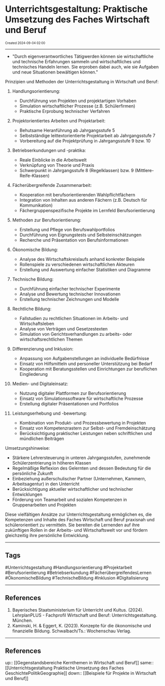 # Unterrichtsgestaltung: Praktische Umsetzung des Faches Wirtschaft und Beruf
<span style="font-size:10;"> Created 2024-09-04 02:00 </span>

---
* "Durch eigenverantwortliches Tätigwerden können sie wirtschaftliche und technische Erfahrungen sammeln und wirtschaftliches und technisches Handeln lernen. Sie erproben dabei auch, wie sie Aufgaben und neue Situationen bewältigen können."

Prinzipien und Methoden der Unterrichtsgestaltung in Wirtschaft und Beruf:

1. Handlungsorientierung:
   - Durchführung von Projekten und projektartigen Vorhaben
   - Simulation wirtschaftlicher Prozesse (z.B. Schülerfirmen)
   - Praktische Erprobung technischer Verfahren

2. Projektorientiertes Arbeiten und Projektarbeit:
   - Behutsame Heranführung ab Jahrgangsstufe 5
   - Selbstständige leittextorientierte Projektarbeit ab Jahrgangsstufe 7
   - Vorbereitung auf die Projektprüfung in Jahrgangsstufe 9 bzw. 10

3. Betriebserkundungen und -praktika:
   - Reale Einblicke in die Arbeitswelt
   - Verknüpfung von Theorie und Praxis
   - Schwerpunkt in Jahrgangsstufe 8 (Regelklassen) bzw. 9 (Mittlere-Reife-Klassen)

4. Fächerübergreifende Zusammenarbeit:
   - Kooperation mit berufsorientierenden Wahlpflichtfächern
   - Integration von Inhalten aus anderen Fächern (z.B. Deutsch für Kommunikation)
   - Fächergruppenspezifische Projekte im Lernfeld Berufsorientierung

5. Methoden zur Berufsorientierung:
   - Erstellung und Pflege von Berufswahlportfolios
   - Durchführung von Eignungstests und Selbsteinschätzungen
   - Recherche und Präsentation von Berufsinformationen

6. Ökonomische Bildung:
   - Analyse des Wirtschaftskreislaufs anhand konkreter Beispiele
   - Rollenspiele zu verschiedenen wirtschaftlichen Akteuren
   - Erstellung und Auswertung einfacher Statistiken und Diagramme

7. Technische Bildung:
   - Durchführung einfacher technischer Experimente
   - Analyse und Bewertung technischer Innovationen
   - Erstellung technischer Zeichnungen und Modelle

8. Rechtliche Bildung:
   - Fallstudien zu rechtlichen Situationen im Arbeits- und Wirtschaftsleben
   - Analyse von Verträgen und Gesetzestexten
   - Simulation von Gerichtsverhandlungen zu arbeits- oder wirtschaftsrechtlichen Themen

9. Differenzierung und Inklusion:
   - Anpassung von Aufgabenstellungen an individuelle Bedürfnisse
   - Einsatz von Hilfsmitteln und personeller Unterstützung bei Bedarf
   - Kooperation mit Beratungsstellen und Einrichtungen zur beruflichen Eingliederung

10. Medien- und Digitaleinsatz:
    - Nutzung digitaler Plattformen zur Berufsorientierung
    - Einsatz von Simulationssoftware für wirtschaftliche Prozesse
    - Erstellung digitaler Präsentationen und Portfolios

11. Leistungserhebung und -bewertung:
    - Kombination von Produkt- und Prozessbewertung in Projekten
    - Einsatz von Kompetenzrastern zur Selbst- und Fremdeinschätzung
    - Berücksichtigung praktischer Leistungen neben schriftlichen und mündlichen Beiträgen

Umsetzungshinweise:
- Stärkere Lehrersteuerung in unteren Jahrgangsstufen, zunehmende Schülerzentrierung in höheren Klassen
- Regelmäßige Reflexion des Gelernten und dessen Bedeutung für die persönliche Zukunft
- Einbeziehung außerschulischer Partner (Unternehmen, Kammern, Arbeitsagentur) in den Unterricht
- Berücksichtigung aktueller wirtschaftlicher und technischer Entwicklungen
- Förderung von Teamarbeit und sozialen Kompetenzen in Gruppenarbeiten und Projekten

Diese vielfältigen Ansätze zur Unterrichtsgestaltung ermöglichen es, die Kompetenzen und Inhalte des Faches Wirtschaft und Beruf praxisnah und schülerorientiert zu vermitteln. Sie bereiten die Lernenden auf ihre zukünftigen Rollen in der Arbeits- und Wirtschaftswelt vor und fördern gleichzeitig ihre persönliche Entwicklung.

---
## Tags
#Unterrichtsgestaltung #Handlungsorientierung #Projektarbeit #Berufsorientierung #Betriebserkundung #FächerübergreifendesLernen #ÖkonomischeBildung #TechnischeBildung #Inklusion #Digitalisierung

---
## References
1. Bayerisches Staatsministerium für Unterricht und Kultus. (2024). LehrplanPLUS - Fachprofil Wirtschaft und Beruf: Unterrichtsgestaltung. München.
2. Kaminski, H. & Eggert, K. (2023). Konzepte für die ökonomische und finanzielle Bildung. Schwalbach/Ts.: Wochenschau Verlag.

---
## References
up:: [[Gegenstandsbereiche Kernthemen in Wirtschaft und Beruf]]
same:: [[Unterrichtsgestaltung Praktische Umsetzung des Faches GeschichtePolitikGeographie]]
down:: [[Beispiele für Projekte in Wirtschaft und Beruf]]